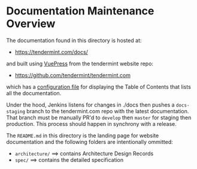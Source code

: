 # Documentation Maintenance Overview

The documentation found in this directory is hosted at:

- https://tendermint.com/docs/

and built using [VuePress](https://vuepress.vuejs.org/) from the tendermint website repo:

- https://github.com/tendermint/tendermint.com

which has a [configuration file](https://github.com/tendermint/tendermint.com/blob/develop/docs/.vuepress/config.js) for displaying
the Table of Contents that lists all the documentation. 

Under the hood, Jenkins listens for changes in ./docs then pushes a `docs-staging` branch to the tendermint.com repo with the latest documentation. That branch must be manually PR'd to `develop` then `master` for staging then production. This process should happen in synchrony with a release.

The `README.md` in this directory is the landing page for
website documentation and the following folders are intentionally
ommitted:

- `architecture/` ==> contains Architecture Design Records
- `spec/` ==> contains the detailed specification
